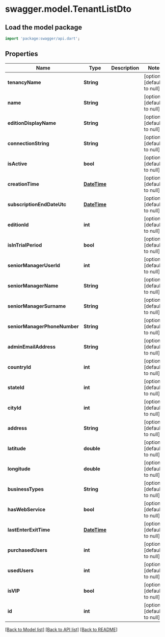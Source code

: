 # swagger.model.TenantListDto

## Load the model package
```dart
import 'package:swagger/api.dart';
```

## Properties
Name | Type | Description | Notes
------------ | ------------- | ------------- | -------------
**tenancyName** | **String** |  | [optional] [default to null]
**name** | **String** |  | [optional] [default to null]
**editionDisplayName** | **String** |  | [optional] [default to null]
**connectionString** | **String** |  | [optional] [default to null]
**isActive** | **bool** |  | [optional] [default to null]
**creationTime** | [**DateTime**](DateTime.md) |  | [optional] [default to null]
**subscriptionEndDateUtc** | [**DateTime**](DateTime.md) |  | [optional] [default to null]
**editionId** | **int** |  | [optional] [default to null]
**isInTrialPeriod** | **bool** |  | [optional] [default to null]
**seniorManagerUserId** | **int** |  | [optional] [default to null]
**seniorManagerName** | **String** |  | [optional] [default to null]
**seniorManagerSurname** | **String** |  | [optional] [default to null]
**seniorManagerPhoneNumber** | **String** |  | [optional] [default to null]
**adminEmailAddress** | **String** |  | [optional] [default to null]
**countryId** | **int** |  | [optional] [default to null]
**stateId** | **int** |  | [optional] [default to null]
**cityId** | **int** |  | [optional] [default to null]
**address** | **String** |  | [optional] [default to null]
**latitude** | **double** |  | [optional] [default to null]
**longitude** | **double** |  | [optional] [default to null]
**businessTypes** | **String** |  | [optional] [default to null]
**hasWebService** | **bool** |  | [optional] [default to null]
**lastEnterExitTime** | [**DateTime**](DateTime.md) |  | [optional] [default to null]
**purchasedUsers** | **int** |  | [optional] [default to null]
**usedUsers** | **int** |  | [optional] [default to null]
**isVIP** | **bool** |  | [optional] [default to null]
**id** | **int** |  | [optional] [default to null]

[[Back to Model list]](../README.md#documentation-for-models) [[Back to API list]](../README.md#documentation-for-api-endpoints) [[Back to README]](../README.md)


